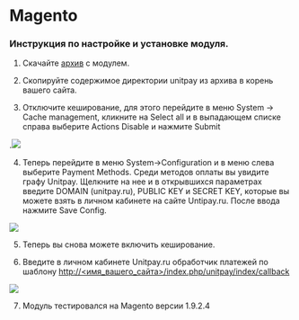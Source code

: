 # Magento

### Инструкция по настройке и установке модуля.

1. Скачайте   [архив](https://github.com/unitpay/magento-module/archive/master.zip) с модулем.

2. Скопируйте содержимое директории unitpay из архива в корень вашего сайта.

3. Отключите кеширование, для этого перейдите в меню System -&gt; Cache management, кликните на Select all и в выпадающем списке справа выберите Actions Disable и нажмите Submit

.![](https://d33v4339jhl8k0.cloudfront.net/docs/assets/551a91dbe4b0221aadf24410/images/57a211f490336040e83796a8/file-pX5wIKG4z1.png)

4. Теперь перейдите в меню System-&gt;Configuration и в меню слева выберите Payment Methods. Среди методов оплаты вы увидите графу Unitpay. Щелкните на нее и в открывшихся параметрах введите DOMAIN \(unitpay.ru\), PUBLIC KEY и  SECRET KEY, которые вы можете взять в личном кабинете на сайте Untipay.ru. После ввода нажмите  Save Config.

![](https://d33v4339jhl8k0.cloudfront.net/docs/assets/551a91dbe4b0221aadf24410/images/5e68ef1704286364bc968b03/file-ejVLWAJnED.png)

5. Теперь вы снова можете включить кеширование.

6. Введите в личном кабинете Unitpay.ru обработчик платежей по шаблону [http://&lt;имя\_вашего\_сайта&gt;/index.php/unitpay/index/callback](http://xn--%3C__-7vebaolv6au8a9a1ct4h3f/)

![](https://d33v4339jhl8k0.cloudfront.net/docs/assets/551a91dbe4b0221aadf24410/images/57a21630c697916efaadfc1b/file-oo4XvLeN3M.png)

7. Модуль тестировался на Magento версии 1.9.2.4

